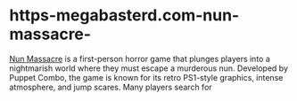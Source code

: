 # https-megabasterd.com-nun-massacre-
[Nun Massacre](https://megabasterd.com/nun-massacre/) is a first-person horror game that plunges players into a nightmarish world where they must escape a murderous nun. Developed by Puppet Combo, the game is known for its retro PS1-style graphics, intense atmosphere, and jump scares. Many players search for 
